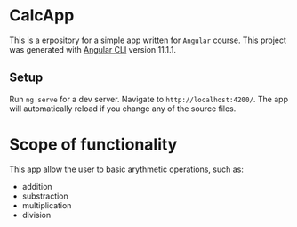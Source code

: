 # CalcApp

This is a erpository for a simple app written for `Angular` course. This project was generated with [Angular CLI](https://github.com/angular/angular-cli) version 11.1.1.

## Setup

Run `ng serve` for a dev server. Navigate to `http://localhost:4200/`. The app will automatically reload if you change any of the source files.

# Scope of functionality
This app allow the user to basic arythmetic operations, such as:
<ul>
  <li>addition</li>
  <li>substraction</li>
  <li>multiplication</li>
  <li>division</li>

[comment]: <> (  <li>root of any degree</li>)

[comment]: <> (  <li>power of any degree</li>)
</ul>
